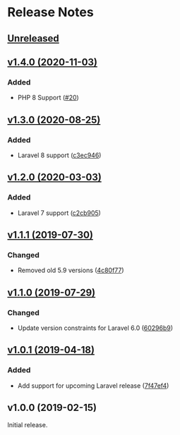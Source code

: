 # Release Notes

## [Unreleased](https://github.com/laravel/helpers/compare/v1.4.0...master)


## [v1.4.0 (2020-11-03)](https://github.com/laravel/helpers/compare/v1.3.0...v1.4.0)

### Added
- PHP 8 Support ([#20](https://github.com/laravel/helpers/pull/20))


## [v1.3.0 (2020-08-25)](https://github.com/laravel/helpers/compare/v1.2.0...v1.3.0)

### Added
- Laravel 8 support ([c3ec946](https://github.com/laravel/helpers/commit/c3ec9462c5ae033d81b95a35873b8d3a5970104e))


## [v1.2.0 (2020-03-03)](https://github.com/laravel/helpers/compare/v1.1.1...v1.2.0)

### Added
- Laravel 7 support ([c2cb905](https://github.com/laravel/helpers/commit/c2cb90540059def7d460ecf81f888339b62c574c))


## [v1.1.1 (2019-07-30)](https://github.com/laravel/helpers/compare/v1.1.0...v1.1.1)

### Changed
- Removed old 5.9 versions ([4c80f77](4c80f77392841110b9a6703ecfbae63710aa0081))


## [v1.1.0 (2019-07-29)](https://github.com/laravel/helpers/compare/v1.0.1...v1.1.0)

### Changed
- Update version constraints for Laravel 6.0 ([60296b9](https://github.com/laravel/helpers/commit/60296b92778c6d44c4f5c4007eca2c8a2e0f5281))


## [v1.0.1 (2019-04-18)](https://github.com/laravel/helpers/compare/v1.0.0...v1.0.1)

### Added
- Add support for upcoming Laravel release ([7f47ef4](https://github.com/laravel/helpers/commit/7f47ef43aaa76335d74e604fd2fc57a0e6f5a59f))


## v1.0.0 (2019-02-15)

Initial release.
